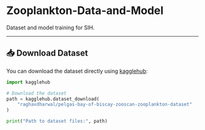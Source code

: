 # Zooplankton-Data-and-Model

Dataset and model training for SIH.

---

## 📥 Download Dataset

You can download the dataset directly using [kagglehub](https://github.com/Kaggle/kagglehub):

```python
import kagglehub

# Download the dataset
path = kagglehub.dataset_download(
    "raghavdharwal/pelgas-bay-of-biscay-zooscan-zooplankton-dataset"
)

print("Path to dataset files:", path)

